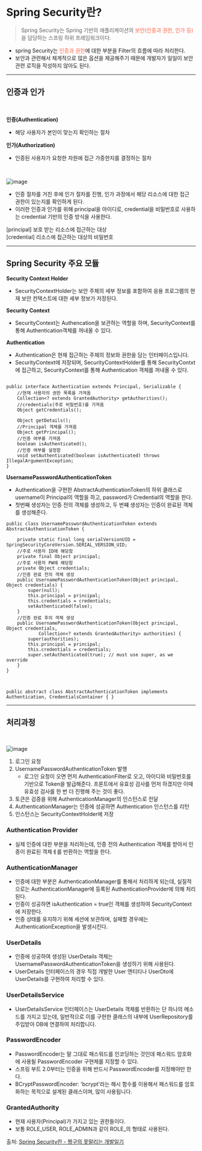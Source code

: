 # Spring Security란?

> Spring Security는 Spring 기반의 애플리케이션의 <span style="color: tomato">보안(인증과 권한, 인가 등)</span>을 담당하는 스프링 하위 프레임워크이다. 

+ spring Security는 <span style="color: tomato">인증과 권한</span>에 대한 부분을 Filter의 흐름에 따라 처리한다.
+ 보안과 관련해서 체계적으로 많은 옵션을 제공해주기 때문에 개발자가 일일이 보안관련 로직을 작성하지 않아도 된다.

<hr/>

## **인증과 인가**

<br/>

**인증(Authentication)**
+ 해당 사용자가 본인이 맞는지 확인하는 절차

**인가(Authorization)**
+ 인증된 사용자가 요청한 자원에 접근 가증한지를 결정하는 절차

<br />

![image](https://user-images.githubusercontent.com/103401991/181863306-dda8359a-7d61-4bb3-acd0-f702711a4fc8.png)

+ 인증 절차를 거친 후에 인가 절차를 진행, 인가 과정에서 해당 리소스에 대한 접근 권한이 있는지를 확인하게 된다.
+ 이러한 인증과 인가를 위해 principal을 아이디로, credential을 비밀번호로 사용하는 credential 기반의 인증 방식을 사용한다.

[principal] 보호 받는 리소스에 접근하는 대상\
[credential] 리소스에 접근하는 대상의 비밀번호

<hr />

## **Spring Security 주요 모듈**

**Security Context Holder**
+ SecurityContextHolder는 보안 주체의 세부 정보를 포함하여 응용 프로그램의 현재 보안 컨텍스트에 대한 세부 정보가 저장된다.

**Security Context**
+ SecurityContext는 Authencation을 보관하는 역할을 하며, SecurityContext를 통해 Authentication객체를 꺼내올 수 있다.

**Authentication**
+ Authentication은 현재 접근하는 주체의 정보와 권한을 담는 인터페이스입니다.
+ SecurityContext에 저장되며, SecurityContextHolder를 통해 SecurityContxt에 접근하고, SecurityContext를 통해 Authentication 객체를 꺼내올 수 있다.

```

public interface Authentication extends Principal, Serializable {
	//현재 사용자의 권한 목록을 가져옴
	Collection<? extends GrantedAuthority> getAuthorities();
	//credentials(주로 비밀번호)를 가져옴 
	Object getCredentials();
	
	Object getDetails();
	//Principal 객체를 가져옴
	Object getPrincipal();
	//인증 여부를 가져옴
	boolean isAuthenticated();
	//인증 여부를 설정함
	void setAuthenticated(boolean isAuthenticated) throws IllegalArgumentException;
}

```

**UsernamePasswordAuthenticationToken**

+ Authentication을 구현한 AbstractAuthenticationToken의 하위 클래스로 username이 Principal의 역할을 하고, password가 Credential의 역할을 한다.
+ 첫번째 생성자는 인증 전의 객체를 생성하고, 두 번쨰 생성자는 인증이 완료된 객체를 생성해준다.

```
public class UsernamePasswordAuthenticationToken extends AbstractAuthenticationToken {

	private static final long serialVersionUID = SpringSecurityCoreVersion.SERIAL_VERSION_UID;
	//주로 사용자 ID에 해당함
	private final Object principal;
	//주로 사용자 PW에 해당함
	private Object credentials;
	//인증 완료 전의 객체 생성
	public UsernamePasswordAuthenticationToken(Object principal, Object credentials) {
		super(null);
		this.principal = principal;
		this.credentials = credentials;
		setAuthenticated(false);
	}
	//인증 완료 후의 객체 생성
	public UsernamePasswordAuthenticationToken(Object principal, Object credentials,
			Collection<? extends GrantedAuthority> authorities) {
		super(authorities);
		this.principal = principal;
		this.credentials = credentials;
		super.setAuthenticated(true); // must use super, as we override
	}
}



public abstract class AbstractAuthenticationToken implements Authentication, CredentialsContainer { }

```

<hr />

## **처리과정**

<br />

![image](https://user-images.githubusercontent.com/103401991/181709337-cd9b4d3c-88ec-4d66-869e-7b9cce9e56c7.png)

1. 로그인 요청
2. UsernamePasswordAuthenticationToken 발행
    - 로그인 요청이 오면 먼저 AuthenticationFilter로 오고, 아이디와 비밀번호를 기반으로 Token을 발급해준다. 프론트에서 유효성 검사를 먼저 하겠지만 이때 유효성 검사를 한 번 더 진행해 주는 것이 좋다.
3. 토큰은 검증을 위해 AuthenticationManager의 인스턴스로 전달
4. AuthenticationManager는 인증에 성공하면 Authentication 인스턴스를 리턴
5. 인스턴스는 SecurityContextHolder에 저장

### Authentication Provider

+ 실제 인증에 대한 부분을 처리하는데, 인증 전의 Authentication 객체를 받아서 인증이 완료된 객체ㅔ를 반환하는 역할을 한다.

### AuthenticationManager

+ 인증에 대한 부분은 AuthenticationManager를 통해서 처리하게 되는데, 실질적으로는 AuthenticationManager에 등록된 AuthenticationProvider에 의해 처리된다.
+ 인증이 성공하면 isAuthentication = true인 객체를 생성하여 SecurityContext에 저장한다.
+ 인증 상태를 유지하기 위해 세션에 보관하며, 실패할 경우에는 AuthenticationException을 발생시킨다.

### UserDetails

+ 인증에 성공하여 생성된 UserDetails 객체는 UsernamePasswordAuthenticationToken을 생성하기 위해 사용된다.
+ UserDetails 인터페이스의 경우 직접 개발한 User 엔티티나 UserDto에 UserDetails를 구현하여 처리할 수 있다.

### UserDetailsService

+ UserDetailsService 인터페이스는 UserDetails 객체를 반환하는 단 하나의 메소드를 가지고 있는데, 일반적으로 이를 구현한 클래스의 내부에 UserRepository를 주입받아 DB에 연결하여 처리합니다.

### PasswordEncoder

+ PasswordEncoder는 말 그대로 패스워드를 인코딩하는 것인데 패스워드 암호화에 사용될 PasswordEncoder 구현체를 지정할 수 있다.
+ 스프링 부트 2.0부터는 인증을 위해 반드시 PasswordEncoder를 지정해야만 한다.
+ BCryptPasswordEncoder: 'bcrypt'라는 해시 함수를 이용해서 패스워드를 암호화하는 목적으로 설계된 클래스이며, 많이 사용됩니다.

### GrantedAuthority

+ 현재 사용자(Principal)가 가지고 있는 권한들이다.
+ 보통 ROLE_USER, ROLE_ADMIN과 같이 ROLE_의 형태로 사용된다.

출처: [Spring Security란 - 짱구의 못말리는 개발일기](https://velog.io/@sc_shin/Spring-Security%EB%9E%80)

